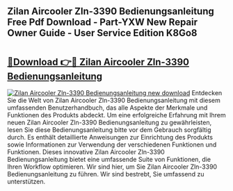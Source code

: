 ## Zilan Aircooler Zln-3390 Bedienungsanleitung Free Pdf Download - Part-YXW New Repair Owner Guide - User Service Edition K8Go8

# <h2><a href="http://df3k00y.blite.top/?on=Zilan+Aircooler+Zln-3390+Bedienungsanleitung">🔗Download 👉🔴 Zilan Aircooler Zln-3390 Bedienungsanleitung</a></h2>

[![Zilan Aircooler Zln-3390 Bedienungsanleitung new download](https://i.imgur.com/lujVjoI.png)](http://df3k00y.blite.top/?on=Zilan+Aircooler+Zln-3390+Bedienungsanleitung)
Entdecken Sie die Welt von Zilan Aircooler Zln-3390 Bedienungsanleitung mit diesem umfassenden Benutzerhandbuch, das alle Aspekte der Merkmale und Funktionen des Produkts abdeckt. Um eine erfolgreiche Erfahrung mit Ihrem neuen Zilan Aircooler Zln-3390 Bedienungsanleitung zu gewährleisten, lesen Sie diese Bedienungsanleitung bitte vor dem Gebrauch sorgfältig durch. Es enthält detaillierte Anweisungen zur Einrichtung des Produkts sowie Informationen zur Verwendung der verschiedenen Funktionen und Funktionen. Dieses innovative Zilan Aircooler Zln-3390 Bedienungsanleitung bietet eine umfassende Suite von Funktionen, die Ihren Workflow optimieren. Wir sind hier, um Sie Zilan Aircooler Zln-3390 Bedienungsanleitung zu führen. Wir sind bestrebt, Sie umfassend zu unterstützen.
